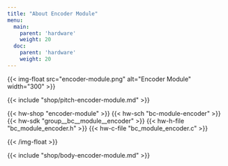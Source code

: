 ```yaml
---
title: "About Encoder Module"
menu:
  main:
    parent: 'hardware'
    weight: 20
  doc:
    parent: 'hardware'
    weight: 20
---
```


{{< img-float src="encoder-module.png" alt="Encoder Module" width="300" >}}

{{< include "shop/pitch-encoder-module.md" >}}

{{< hw-shop "encoder-module" >}}
{{< hw-sch "bc-module-encoder" >}}
{{< hw-sdk "group__bc__module__encoder" >}}
{{< hw-h-file "bc_module_encoder.h" >}}
{{< hw-c-file "bc_module_encoder.c" >}}

{{< /img-float >}}

{{< include "shop/body-encoder-module.md" >}}
